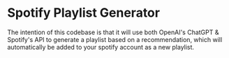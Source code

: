 # Spotify Playlist Generator
The intention of this codebase is that it will use both OpenAI's ChatGPT &amp; Spotify's API to generate a playlist based on a recommendation, which will automatically be added to your spotify account as a new playlist.
